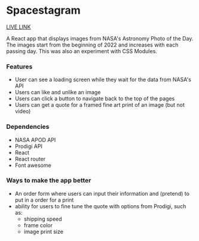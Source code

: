 # Spacestagram

[LIVE LINK](https://etti-spacestagram.herokuapp.com/)

A React app that displays images from NASA's Astronomy Photo of the Day.
The images start from the beginning of 2022 and increases with each passing day.
This was also an experiment with CSS Modules.

### Features

- User can see a loading screen while they wait for the data from NASA's API
- Users can like and unlike an image
- Users can click a button to navigate back to the top of the pages
- Users can get a quote for a framed fine art print of an image (but not video)

### Dependencies

- NASA APOD API
- Prodigi API
- React
- React router
- Font awesome

### Ways to make the app better

- An order form where users can input their information and (pretend) to put in a order for a print
- ability for users to fine tune the quote with options from Prodigi, such as:
  - shipping speed
  - frame color
  - image print size
